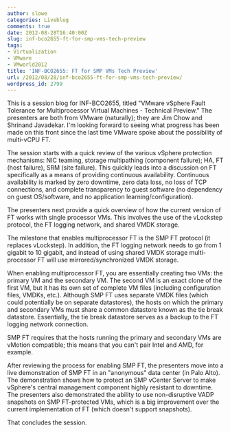 ```yaml
---
author: slowe
categories: Liveblog
comments: true
date: 2012-08-28T16:40:00Z
slug: inf-bco2655-ft-for-smp-vms-tech-preview
tags:
- Virtualization
- VMware
- VMworld2012
title: 'INF-BCO2655: FT for SMP VMs Tech Preview'
url: /2012/08/28/inf-bco2655-ft-for-smp-vms-tech-preview/
wordpress_id: 2799
---
```


This is a session blog for INF-BCO2655, titled "VMware vSphere Fault Tolerance for Multiprocessor Virtual Machines - Technical Preview." The presenters are both from VMware (naturally); they are Jim Chow and Shrinand Javadekar. I'm looking forward to seeing what progress has been made on this front since the last time VMware spoke about the possibility of multi-vCPU FT.

The session starts with a quick review of the various vSphere protection mechanisms: NIC teaming, storage multipathing (component failure); HA, FT (host failure), SRM (site failure). This quickly leads into a discussion on FT specifically as a means of providing continuous availability. Continuous availability is marked by zero downtime, zero data loss, no loss of TCP connections, and complete transparency to guest software (no dependency on guest OS/software, and no application learning/configuration).

The presenters next provide a quick overview of how the current version of FT works with single processor VMs. This involves the use of the vLockstep protocol, the FT logging network, and shared VMDK storage.

The milestone that enables multiprocessor FT is the SMP FT protocol (it replaces vLockstep). In addition, the FT logging network needs to go from 1 gigabit to 10 gigabit, and instead of using shared VMDK storage multi-processor FT will use mirrored/synchronized VMDK storage.

When enabling multiprocessor FT, you are essentially creating two VMs: the primary VM and the secondary VM. The second VM is an exact clone of the first VM, but it has its own set of complete VM files (including configuration files, VMDKs, etc.). Although SMP FT uses separate VMDK files (which could potentially be on separate datastores), the hosts on which the primary and secondary VMs must share a common datastore known as the tie break datastore. Essentially, the tie break datastore serves as a backup to the FT logging network connection.

SMP FT requires that the hosts running the primary and secondary VMs are vMotion compatible; this means that you can't pair Intel and AMD, for example.

After reviewing the process for enabling SMP FT, the presenters move into a live demonstration of SMP FT in an "anonymous" data center (in Palo Alto). The demonstration shows how to protect an SMP vCenter Server to make vSphere's central management component highly resistant to downtime. The presenters also demonstrated the ability to use non-disruptive VADP snapshots on SMP FT-protected VMs, which is a big improvement over the current implementation of FT (which doesn't support snapshots).

That concludes the session.
